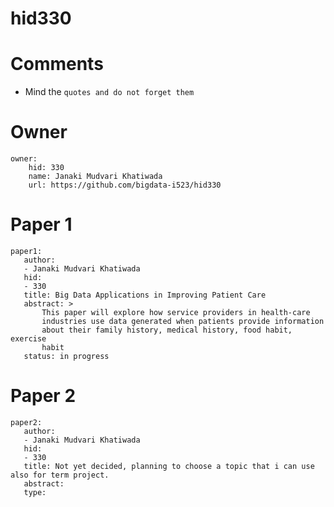 # hid330
# Comments

* Mind the ```quotes and do not forget them```
 

# Owner

```
owner: 
    hid: 330
    name: Janaki Mudvari Khatiwada
    url: https://github.com/bigdata-i523/hid330
```

# Paper 1

```
paper1: 
   author: 
   - Janaki Mudvari Khatiwada
   hid:
   - 330
   title: Big Data Applications in Improving Patient Care
   abstract: >
       This paper will explore how service providers in health-care
       industries use data generated when patients provide information
       about their family history, medical history, food habit, exercise
       habit
   status: in progress
```
   
# Paper 2

```
paper2: 
   author: 
   - Janaki Mudvari Khatiwada
   hid:
   - 330
   title: Not yet decided, planning to choose a topic that i can use also for term project.
   abstract: 
   type: 
```


   
